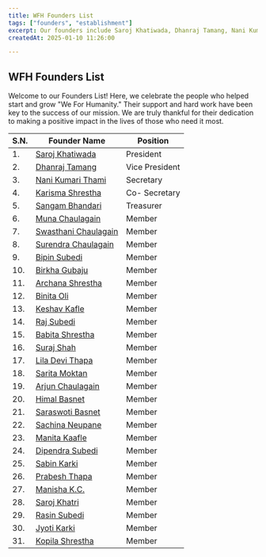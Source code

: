 ```yaml
---
title: WFH Founders List
tags: ["founders", "establishment"]
excerpt: Our founders include Saroj Khatiwada, Dhanraj Tamang, Nani Kumari Thami, Karisma Shrestha, Sangam Bhandari, Muna Chaulagain, Swasthani Chaulagain, Surendra Chaulagain, Bipin Subedi, Birkha Gubaju, Archana Shrestha, Binita Oli, Keshav Kafle, Raj Subedi, Babita Shrestha, Suraj Shah, Lila Devi Thapa, Sarita Moktan, Arjun Chaulagain, Himal Basnet, Saraswoti Basnet, Sachina Neupane, Manita Kaafle, Dipendra Subedi, Sabin Karki, Prabesh Thapa, Manisha K.C., Saroj Khatri, Rasin Subedi, Jyoti Karki, Kopila Shrestha
createdAt: 2025-01-10 11:26:00

---
```


## WFH Founders List
Welcome to our Founders List! Here, we celebrate the people who helped start and grow "We For Humanity." Their support and hard work have been key to the success of our mission. We are truly thankful for their dedication to making a positive impact in the lives of those who need it most.

| S.N. | Founder Name                                                                | Position       |
|------|-----------------------------------------------------------------------------|----------------|
| 1.   | [Saroj Khatiwada](https://www.facebook.com/sarkhatiwada)                    | President      |
| 2.   | [Dhanraj Tamang](https://www.facebook.com/dhanraj.pakhrintamang)            | Vice President |
| 3.   | [Nani Kumari Thami](https://www.facebook.com/nani.thami.5)                  | Secretary      |
| 4.   | [Karisma Shrestha](https://www.facebook.com/karishma.shrestha.12177)        | Co- Secretary  |
| 5.   | [Sangam Bhandari](https://www.facebook.com/sangam.bhandari.18)              | Treasurer      |
| 6.   | [Muna Chaulagain](https://www.facebook.com/chaulagain.maunata)              | Member         |
| 7.   | [Swasthani Chaulagain](https://www.facebook.com/sita.chaulagain.522)        | Member         |
| 8.   | [Surendra Chaulagain](https://www.facebook.com/returnback.suren)            | Member         |
| 9.   | [Bipin Subedi](https://www.facebook.com/bipin.subedi.39)                    | Member         |
| 10.  | [Birkha Gubaju](https://www.facebook.com/gubhaju.birkha)                    | Member         |
| 11.  | [Archana Shrestha](https://www.facebook.com/Archanasherpa328015)            | Member         |
| 12.  | [Binita Oli](https://www.facebook.com/binita.oli.79)                        | Member         |
| 13.  | [Keshav Kafle](https://www.facebook.com/Ksav.kaf)                           | Member         |
| 14.  | [Raj Subedi](https://www.facebook.com/prayash.subedi.1)                     | Member         |
| 15.  | [Babita Shrestha](https://www.facebook.com/babita.shrestha.334)             | Member         |
| 16.  | [Suraj Shah](https://www.facebook.com/mandip.shahithakuri.1)                | Member         |
| 17.  | [Lila Devi Thapa](https://www.facebook.com/liladevi.thapa)                  | Member         |
| 18.  | [Sarita Moktan](https://www.facebook.com/sawreetaa.moktan)                  | Member         |
| 19.  | [Arjun Chaulagain](https://www.facebook.com/profile.php?id=100076834993616) | Member         |
| 20.  | [Himal Basnet](https://www.facebook.com/himal.basnet.96)                    | Member         |
| 21.  | [Saraswoti Basnet](https://www.facebook.com/saraswoti.basnet.355)           | Member         |
| 22.  | [Sachina Neupane](https://www.facebook.com/sachina.neupane)                 | Member         |
| 23.  | [Manita Kaafle](https://www.facebook.com/manita.kafle.7)                    | Member         |
| 24.  | [Dipendra Subedi](https://www.facebook.com/profile.php?id=100009456464612)  | Member         |
| 25.  | [Sabin Karki](https://www.facebook.com/sabin.karki.716)                     | Member         |
| 26.  | [Prabesh Thapa](https://www.facebook.com/Thaprabesh35)                      | Member         |
| 27.  | [Manisha K.C.](https://www.facebook.com/manisha.kc.5494)                    | Member         |
| 28.  | [Saroj Khatri](https://www.facebook.com/saroj.khatri.73700)                 | Member         |
| 29.  | [Rasin Subedi](https://www.facebook.com/rasin.subedi)                       | Member         |
| 30.  | [Jyoti Karki](https://www.facebook.com/profile.php?id=100041225693897)      | Member         |
| 31.  | [Kopila Shrestha](https://www.facebook.com/profile.php?id=100012532001702)  | Member         |

